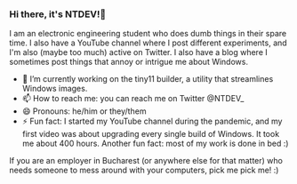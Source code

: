 ### Hi there, it's NTDEV!👋
I am an electronic engineering student who does dumb things in their spare time. I also have a YouTube channel where I post different experiments, and I'm also (maybe too much) active on Twitter. I also have a blog where I sometimes post things that annoy or intrigue me about Windows.

- 🔭 I’m currently working on the tiny11 builder, a utility that streamlines Windows images.
- 📫 How to reach me: you can reach me on Twitter @NTDEV_
- 😄 Pronouns: he/him or they/them
- ⚡ Fun fact: I started my YouTube channel during the pandemic, and my first video was about upgrading every single build of Windows. It took me about 400 hours. Another fun fact: most of my work is done in bed :)

If you are an employer in Bucharest (or anywhere else for that matter) who needs someone to mess around with your computers, pick me pick me! :)
